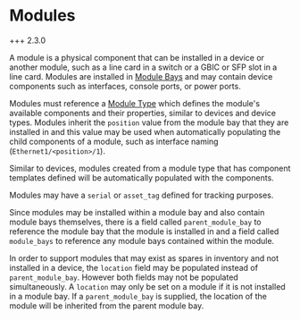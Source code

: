 # Modules

+++ 2.3.0

A module is a physical component that can be installed in a device or another module, such as a line card in a switch or a GBIC or SFP slot in a line card. Modules are installed in [Module Bays](modulebay.md) and may contain device components such as interfaces, console ports, or power ports.

Modules must reference a [Module Type](moduletype.md) which defines the module's available components and their properties, similar to devices and device types. Modules inherit the `position` value from the module bay that they are installed in and this value may be used when automatically populating the child components of a module, such as interface naming (`Ethernet1/<position>/1`).

Similar to devices, modules created from a module type that has component templates defined will be automatically populated with the components.

Modules may have a `serial` or `asset_tag` defined for tracking purposes.

Since modules may be installed within a module bay and also contain module bays themselves, there is a field called `parent_module_bay` to reference the module bay that the module is installed in and a field called `module_bays` to reference any module bays contained within the module.

In order to support modules that may exist as spares in inventory and not installed in a device, the `location` field may be populated instead of `parent_module_bay`. However both fields may not be populated simultaneously. A `location` may only be set on a module if it is not installed in a module bay. If a `parent_module_bay` is supplied, the location of the module will be inherited from the parent module bay.

